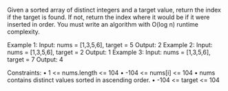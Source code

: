 Given a sorted array of distinct integers and a target value, return the index if the target is found. If not, return the index where it would be if it were inserted in order.
You must write an algorithm with O(log n) runtime complexity.
 
Example 1:
Input: nums = [1,3,5,6], target = 5
Output: 2
Example 2:
Input: nums = [1,3,5,6], target = 2
Output: 1
Example 3:
Input: nums = [1,3,5,6], target = 7
Output: 4
 
Constraints:
• 1 <= nums.length <= 104
• -104 <= nums[i] <= 104
• nums contains distinct values sorted in ascending order.
• -104 <= target <= 104